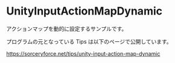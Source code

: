 # UnityInputActionMapDynamic
アクションマップを動的に設定するサンプルです。

プログラムの元となっている Tips は以下のページで公開しています。

https://sorceryforce.net/tips/unity-input-action-map-dynamic
